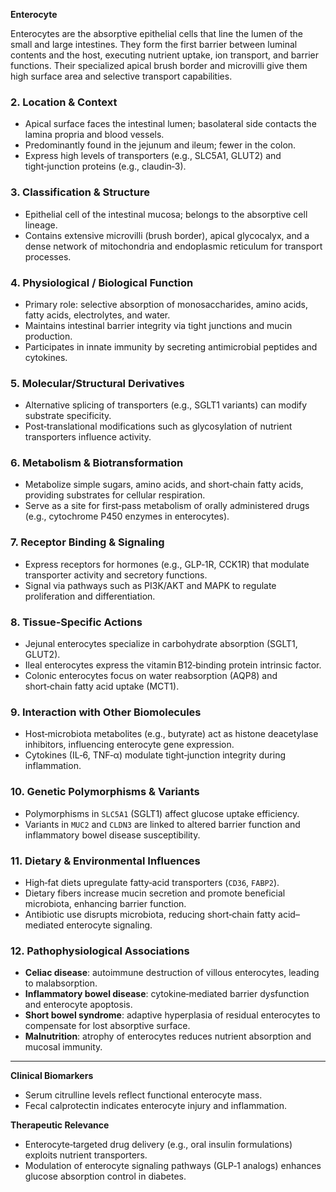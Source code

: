 **Enterocyte**  

Enterocytes are the absorptive epithelial cells that line the lumen of the small and large intestines. They form the first barrier between luminal contents and the host, executing nutrient uptake, ion transport, and barrier functions. Their specialized apical brush border and microvilli give them high surface area and selective transport capabilities.  

### 2. Location & Context  
- Apical surface faces the intestinal lumen; basolateral side contacts the lamina propria and blood vessels.  
- Predominantly found in the jejunum and ileum; fewer in the colon.  
- Express high levels of transporters (e.g., SLC5A1, GLUT2) and tight‑junction proteins (e.g., claudin‑3).  

### 3. Classification & Structure  
- Epithelial cell of the intestinal mucosa; belongs to the absorptive cell lineage.  
- Contains extensive microvilli (brush border), apical glycocalyx, and a dense network of mitochondria and endoplasmic reticulum for transport processes.  

### 4. Physiological / Biological Function  
- Primary role: selective absorption of monosaccharides, amino acids, fatty acids, electrolytes, and water.  
- Maintains intestinal barrier integrity via tight junctions and mucin production.  
- Participates in innate immunity by secreting antimicrobial peptides and cytokines.  

### 5. Molecular/Structural Derivatives  
- Alternative splicing of transporters (e.g., SGLT1 variants) can modify substrate specificity.  
- Post‑translational modifications such as glycosylation of nutrient transporters influence activity.  

### 6. Metabolism & Biotransformation  
- Metabolize simple sugars, amino acids, and short‑chain fatty acids, providing substrates for cellular respiration.  
- Serve as a site for first‑pass metabolism of orally administered drugs (e.g., cytochrome P450 enzymes in enterocytes).  

### 7. Receptor Binding & Signaling  
- Express receptors for hormones (e.g., GLP‑1R, CCK1R) that modulate transporter activity and secretory functions.  
- Signal via pathways such as PI3K/AKT and MAPK to regulate proliferation and differentiation.  

### 8. Tissue‑Specific Actions  
- Jejunal enterocytes specialize in carbohydrate absorption (SGLT1, GLUT2).  
- Ileal enterocytes express the vitamin B12‑binding protein intrinsic factor.  
- Colonic enterocytes focus on water reabsorption (AQP8) and short‑chain fatty acid uptake (MCT1).  

### 9. Interaction with Other Biomolecules  
- Host‑microbiota metabolites (e.g., butyrate) act as histone deacetylase inhibitors, influencing enterocyte gene expression.  
- Cytokines (IL‑6, TNF‑α) modulate tight‑junction integrity during inflammation.  

### 10. Genetic Polymorphisms & Variants  
- Polymorphisms in `SLC5A1` (SGLT1) affect glucose uptake efficiency.  
- Variants in `MUC2` and `CLDN3` are linked to altered barrier function and inflammatory bowel disease susceptibility.  

### 11. Dietary & Environmental Influences  
- High‑fat diets upregulate fatty‑acid transporters (`CD36`, `FABP2`).  
- Dietary fibers increase mucin secretion and promote beneficial microbiota, enhancing barrier function.  
- Antibiotic use disrupts microbiota, reducing short‑chain fatty acid–mediated enterocyte signaling.  

### 12. Pathophysiological Associations  
- **Celiac disease**: autoimmune destruction of villous enterocytes, leading to malabsorption.  
- **Inflammatory bowel disease**: cytokine‑mediated barrier dysfunction and enterocyte apoptosis.  
- **Short bowel syndrome**: adaptive hyperplasia of residual enterocytes to compensate for lost absorptive surface.  
- **Malnutrition**: atrophy of enterocytes reduces nutrient absorption and mucosal immunity.  

---  

**Clinical Biomarkers**  
- Serum citrulline levels reflect functional enterocyte mass.  
- Fecal calprotectin indicates enterocyte injury and inflammation.  

**Therapeutic Relevance**  
- Enterocyte‑targeted drug delivery (e.g., oral insulin formulations) exploits nutrient transporters.  
- Modulation of enterocyte signaling pathways (GLP‑1 analogs) enhances glucose absorption control in diabetes.